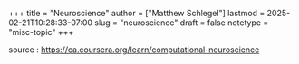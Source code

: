 +++
title = "Neuroscience"
author = ["Matthew Schlegel"]
lastmod = 2025-02-21T10:28:33-07:00
slug = "neuroscience"
draft = false
notetype = "misc-topic"
+++

source
: <https://ca.coursera.org/learn/computational-neuroscience>

